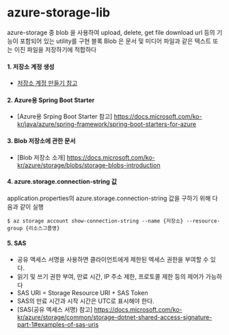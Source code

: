 # azure-storage-lib

azure-storage 중 blob 을 사용하여 upload, delete, get file download url 등의 기능이 포함되어 있는 utility를 구현
블록 Blob 은 문서 및 미디어 파일과 같은 텍스트 또는 이진 파일을 저장하기에 적합하다

#### 1. 저장소 계정 생성
- [저장소 계정 만들기 참고](https://docs.microsoft.com/ko-kr/azure/storage/common/storage-quickstart-create-account?tabs=azure-cli) <br/>

#### 2. Azure용 Spring Boot Starter
- [Azure용 Srping Boot Starter 참고] https://docs.microsoft.com/ko-kr/java/azure/spring-framework/spring-boot-starters-for-azure

#### 3. Blob 저장소에 관한 문서
- [Blob 저장소 소개] https://docs.microsoft.com/ko-kr/azure/storage/blobs/storage-blobs-introduction


#### 4. azure.storage.connection-string 값
application.properties의 azure.storage.connection-string 값을 구하기 위해 다음과 같이 실행
```
$ az storage account show-connection-string --name {저장소} --resource-group {리소스그룹명}
```

#### 5. SAS
- 공유 액세스 서명을 사용하면 클라이언트에게 제한된 엑세스 권한을 부여할 수 있다.
- 읽기 및 쓰기 권한 부여, 만료 시간, IP 주소 제한, 프로토콜 제한 등의 제어가 가능하다
- SAS URI = Storage Resource URI + SAS Token
- SAS의 만료 시간과 시작 시간은 UTC로 표시해야 한다.
- [SAS(공유 엑세스 서명) 참고] https://docs.microsoft.com/ko-kr/azure/storage/common/storage-dotnet-shared-access-signature-part-1#examples-of-sas-uris

